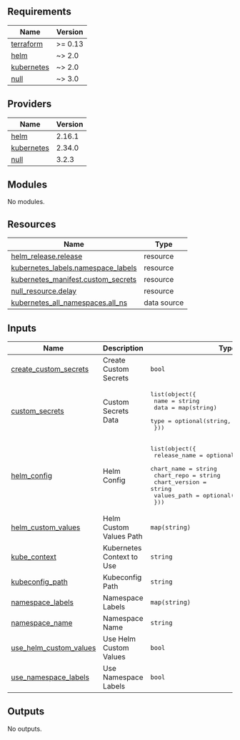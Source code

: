 <!-- BEGIN_TF_DOCS -->
## Requirements

| Name | Version |
|------|---------|
| <a name="requirement_terraform"></a> [terraform](#requirement\_terraform) | >= 0.13 |
| <a name="requirement_helm"></a> [helm](#requirement\_helm) | ~> 2.0 |
| <a name="requirement_kubernetes"></a> [kubernetes](#requirement\_kubernetes) | ~> 2.0 |
| <a name="requirement_null"></a> [null](#requirement\_null) | ~> 3.0 |

## Providers

| Name | Version |
|------|---------|
| <a name="provider_helm"></a> [helm](#provider\_helm) | 2.16.1 |
| <a name="provider_kubernetes"></a> [kubernetes](#provider\_kubernetes) | 2.34.0 |
| <a name="provider_null"></a> [null](#provider\_null) | 3.2.3 |

## Modules

No modules.

## Resources

| Name | Type |
|------|------|
| [helm_release.release](https://registry.terraform.io/providers/hashicorp/helm/latest/docs/resources/release) | resource |
| [kubernetes_labels.namespace_labels](https://registry.terraform.io/providers/hashicorp/kubernetes/latest/docs/resources/labels) | resource |
| [kubernetes_manifest.custom_secrets](https://registry.terraform.io/providers/hashicorp/kubernetes/latest/docs/resources/manifest) | resource |
| [null_resource.delay](https://registry.terraform.io/providers/hashicorp/null/latest/docs/resources/resource) | resource |
| [kubernetes_all_namespaces.all_ns](https://registry.terraform.io/providers/hashicorp/kubernetes/latest/docs/data-sources/all_namespaces) | data source |

## Inputs

| Name | Description | Type | Default | Required |
|------|-------------|------|---------|:--------:|
| <a name="input_create_custom_secrets"></a> [create\_custom\_secrets](#input\_create\_custom\_secrets) | Create Custom Secrets | `bool` | `false` | no |
| <a name="input_custom_secrets"></a> [custom\_secrets](#input\_custom\_secrets) | Custom Secrets Data | <pre>list(object({<br/>    name = string<br/>    data = map(string)<br/>    type = optional(string, "kubernetes.io/tls")<br/>  }))</pre> | `[]` | no |
| <a name="input_helm_config"></a> [helm\_config](#input\_helm\_config) | Helm Config | <pre>list(object({<br/>    release_name  = optional(string, "")<br/>    chart_name    = string<br/>    chart_repo    = string<br/>    chart_version = string<br/>    values_path   = optional(string, "")<br/>  }))</pre> | `[]` | no |
| <a name="input_helm_custom_values"></a> [helm\_custom\_values](#input\_helm\_custom\_values) | Helm Custom Values Path | `map(string)` | `{}` | no |
| <a name="input_kube_context"></a> [kube\_context](#input\_kube\_context) | Kubernetes Context to Use | `string` | `""` | no |
| <a name="input_kubeconfig_path"></a> [kubeconfig\_path](#input\_kubeconfig\_path) | Kubeconfig Path | `string` | `"~/.kube/config"` | no |
| <a name="input_namespace_labels"></a> [namespace\_labels](#input\_namespace\_labels) | Namespace Labels | `map(string)` | `{}` | no |
| <a name="input_namespace_name"></a> [namespace\_name](#input\_namespace\_name) | Namespace Name | `string` | `""` | no |
| <a name="input_use_helm_custom_values"></a> [use\_helm\_custom\_values](#input\_use\_helm\_custom\_values) | Use Helm Custom Values | `bool` | `false` | no |
| <a name="input_use_namespace_labels"></a> [use\_namespace\_labels](#input\_use\_namespace\_labels) | Use Namespace Labels | `bool` | `false` | no |

## Outputs

No outputs.
<!-- END_TF_DOCS -->